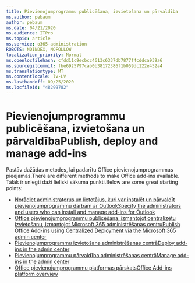 ```yaml
---
title: Pievienojumprogrammu publicēšana, izvietošana un pārvaldība
ms.author: pebaum
author: pebaum
ms.date: 04/21/2020
ms.audience: ITPro
ms.topic: article
ms.service: o365-administration
ROBOTS: NOINDEX, NOFOLLOW
localization_priority: Normal
ms.openlocfilehash: cfdd11c9ecbcc4613c6337db7877f4cddca939a6
ms.sourcegitcommit: fbe6925797cab0b38172386f1b059dc122e452a4
ms.translationtype: MT
ms.contentlocale: lv-LV
ms.lasthandoff: 09/25/2020
ms.locfileid: "48299782"
---
```

# <a name="publish-deploy-and-manage-add-ins"></a><span data-ttu-id="dc35f-102">Pievienojumprogrammu publicēšana, izvietošana un pārvaldība</span><span class="sxs-lookup"><span data-stu-id="dc35f-102">Publish, deploy and manage add-ins</span></span>

<span data-ttu-id="dc35f-103">Pastāv dažādas metodes, lai padarītu Office pievienojumprogrammas pieejamas.</span><span class="sxs-lookup"><span data-stu-id="dc35f-103">There are different methods to make Office add-ins available.</span></span> <span data-ttu-id="dc35f-104">Tālāk ir sniegti daži lieliski sākuma punkti.</span><span class="sxs-lookup"><span data-stu-id="dc35f-104">Below are some great starting points:</span></span>

- [<span data-ttu-id="dc35f-105">Norādiet administratorus un lietotājus, kuri var instalēt un pārvaldīt pievienojumprogrammu darbam ar Outlook</span><span class="sxs-lookup"><span data-stu-id="dc35f-105">Specify the administrators and users who can install and manage add-ins for Outlook</span></span>](https://docs.microsoft.com/exchange/clients-and-mobile-in-exchange-online/add-ins-for-outlook/specify-who-can-install-and-manage-add-ins)
- [<span data-ttu-id="dc35f-106">Office pievienojumprogrammu publicēšana, izmantojot centralizētu izvietošanu, izmantojot Microsoft 365 administrēšanas centru</span><span class="sxs-lookup"><span data-stu-id="dc35f-106">Publish Office Add-ins using Centralized Deployment via the Microsoft 365 admin center</span></span>](https://docs.microsoft.com/office/dev/add-ins/publish/centralized-deployment)
- [<span data-ttu-id="dc35f-107">Pievienojumprogrammu izvietošana administrēšanas centrā</span><span class="sxs-lookup"><span data-stu-id="dc35f-107">Deploy add-ins in the admin center</span></span>](https://docs.microsoft.com/microsoft-365/admin/manage/manage-deployment-of-add-ins?view=o365-worldwide)
- [<span data-ttu-id="dc35f-108">Pievienojumprogrammu pārvaldība administrēšanas centrā</span><span class="sxs-lookup"><span data-stu-id="dc35f-108">Manage add-ins in the admin center</span></span>](https://docs.microsoft.com/microsoft-365/admin/manage/manage-addins-in-the-admin-center?view=o365-worldwide)
- [<span data-ttu-id="dc35f-109">Office pievienojumprogrammu platformas pārskats</span><span class="sxs-lookup"><span data-stu-id="dc35f-109">Office Add-ins platform overview</span></span>](https://docs.microsoft.com/office/dev/add-ins/overview/office-add-ins)